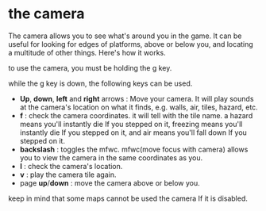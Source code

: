 # the camera

The camera allows you to see what's around you in the game. It can be useful for looking for edges of platforms, above or below you, and locating a multitude of other things. Here's how it works.

to use the camera, you must be holding the g key.

while the g key is down, the following keys can be used.

* **Up**, **down**, **left** and **right** arrows : Move your camera. It will play sounds at the camera's location on what it finds, e.g. walls, air, tiles, hazard, etc.
* **f** : check the camera coordinates. it will tell with the tile name. a hazard means you'll instantly die If you stepped on it, freezing means you'll instantly die If you stepped on it, and air means you'll fall down If you stepped on it.
* **backslash** : toggles the mfwc. mfwc(move focus with camera) allows you to view the camera in the same coordinates as you.
* **l** : check the camera's location.
* **v** : play the camera tile again.
* page **up**/**down** : move the camera above or below you.

keep in mind that some maps cannot be used the camera If it is disabled.